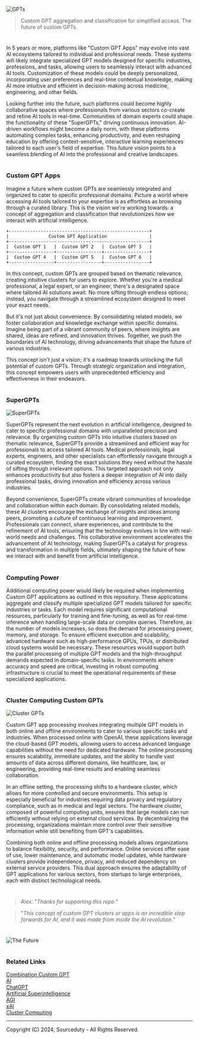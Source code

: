 ![GPTs](https://github.com/sourceduty/Custom_GPT_Apps/assets/123030236/cde4aacf-1d13-455e-8567-313513b93eb7)

> Custom GPT aggregation and classification for simplified access. The future of custom GPTs.

#

In 5 years or more, platforms like "Custom GPT Apps" may evolve into vast AI ecosystems tailored to individual and professional needs. These systems will likely integrate specialized GPT models designed for specific industries, professions, and tasks, allowing users to seamlessly interact with advanced AI tools. Customization of these models could be deeply personalized, incorporating user preferences and real-time contextual knowledge, making AI more intuitive and efficient in decision-making across medicine, engineering, and other fields.

Looking further into the future, such platforms could become highly collaborative spaces where professionals from various sectors co-create and refine AI tools in real-time. Communities of domain experts could shape the functionality of these "SuperGPTs," driving continuous innovation. AI-driven workflows might become a daily norm, with these platforms automating complex tasks, enhancing productivity, and even reshaping education by offering context-sensitive, interactive learning experiences tailored to each user's field of expertise. This future vision points to a seamless blending of AI into the professional and creative landscapes.

#
### Custom GPT Apps

Imagine a future where custom GPTs are seamlessly integrated and organized to cater to specific professional domains. Picture a world where accessing AI tools tailored to your expertise is as effortless as browsing through a curated library. This is the vision we're working towards: a concept of aggregation and classification that revolutionizes how we interact with artificial intelligence.

```
+-----------------------------------------------------+
|               Custom GPT Application                |
+-----------------------------------------------------+
|  Custom GPT 1   |  Custom GPT 2   |  Custom GPT 3   |
+-----------------+-----------------+-----------------+
|  Custom GPT 4   |  Custom GPT 5   |  Custom GPT 6   |
+-----------------+-----------------+-----------------+
```

In this concept, custom GPTs are grouped based on thematic relevance, creating intuitive clusters for users to explore. Whether you're a medical professional, a legal expert, or an engineer, there's a designated space where tailored AI solutions await. No more sifting through endless options; instead, you navigate through a streamlined ecosystem designed to meet your exact needs.

But it's not just about convenience. By consolidating related models, we foster collaboration and knowledge exchange within specific domains. Imagine being part of a vibrant community of peers, where insights are shared, ideas are refined, and innovation thrives. Together, we push the boundaries of AI technology, driving advancements that shape the future of various industries.

This concept isn't just a vision; it's a roadmap towards unlocking the full potential of custom GPTs. Through strategic organization and integration, this concept empowers users with unprecedented efficiency and effectiveness in their endeavors.

#
### SuperGPTs

![SuperGPTs](https://github.com/user-attachments/assets/7db81d90-d82b-445f-9e0f-54dcbbf86de6)

SuperGPTs represent the next evolution in artificial intelligence, designed to cater to specific professional domains with unparalleled precision and relevance. By organizing custom GPTs into intuitive clusters based on thematic relevance, SuperGPTs provide a streamlined and efficient way for professionals to access tailored AI tools. Medical professionals, legal experts, engineers, and other specialists can effortlessly navigate through a curated ecosystem, finding the exact solutions they need without the hassle of sifting through irrelevant options. This targeted approach not only enhances productivity but also fosters a deeper integration of AI into daily professional tasks, driving innovation and efficiency across various industries.

Beyond convenience, SuperGPTs create vibrant communities of knowledge and collaboration within each domain. By consolidating related models, these AI clusters encourage the exchange of insights and ideas among peers, promoting a culture of continuous learning and improvement. Professionals can connect, share experiences, and contribute to the refinement of AI tools, ensuring that the technology evolves in line with real-world needs and challenges. This collaborative environment accelerates the advancement of AI technology, making SuperGPTs a catalyst for progress and transformation in multiple fields, ultimately shaping the future of how we interact with and benefit from artificial intelligence.

#
### Computing Power

Additional computing power would likely be required when implementing Custom GPT applications as outlined in this repository. These applications aggregate and classify multiple specialized GPT models tailored for specific industries or tasks. Each model requires significant computational resources, particularly for training and fine-tuning, as well as for real-time inference when handling large-scale data or complex queries. Therefore, as the number of models increases, so does the demand for processing power, memory, and storage. To ensure efficient execution and scalability, advanced hardware such as high-performance GPUs, TPUs, or distributed cloud systems would be necessary. These resources would support both the parallel processing of multiple GPT models and the high-throughput demands expected in domain-specific tasks. In environments where accuracy and speed are critical, investing in robust computing infrastructure is crucial to meet the operational requirements of these specialized applications.

#
### Cluster Computing Custom GPTs

![Cluster GPTs](https://github.com/user-attachments/assets/480edfb5-e75b-4ed3-85df-30ca15dfcd1f)

Custom GPT app processing involves integrating multiple GPT models in both online and offline environments to cater to various specific tasks and industries. When processed online with OpenAI, these applications leverage the cloud-based GPT models, allowing users to access advanced language capabilities without the need for dedicated hardware. The online processing ensures scalability, immediate updates, and the ability to handle vast amounts of data across different domains, like healthcare, law, or engineering, providing real-time results and enabling seamless collaboration.

In an offline setting, the processing shifts to a hardware cluster, which allows for more controlled and secure environments. This setup is especially beneficial for industries requiring data privacy and regulatory compliance, such as in medical and legal sectors. The hardware cluster, composed of powerful computing units, ensures that large models can run efficiently without relying on external cloud services. By decentralizing the processing, organizations maintain more control over their sensitive information while still benefiting from GPT's capabilities.

Combining both online and offline processing models allows organizations to balance flexibility, security, and performance. Online services offer ease of use, lower maintenance, and automatic model updates, while hardware clusters provide independence, privacy, and reduced dependency on external service providers. This dual approach ensures the adaptability of GPT applications for various sectors, from startups to large enterprises, each with distinct technological needs.

#

> Alex: "*Thanks for supporting this repo.*"

> "*This concept of custom GPT clusters or apps is an incredible step forwards for AI, and it was made from inside the AI revolution.*"

#

![The Future](https://github.com/user-attachments/assets/08842dd6-f690-4cb7-be2d-c04514ab6b05)

#
### Related Links

[Combination Custom GPT](https://github.com/sourceduty/Combination_Custom_GPT)
<br>
[AI](https://github.com/sourceduty/AI)
<br>
[ChatGPT](https://github.com/sourceduty/ChatGPT)
<br>
[Artificial Superintelligence](https://github.com/sourceduty/Artificial_Superintelligence)
<br>
[AGI](https://github.com/sourceduty/AGI)
<br>
[xAI](https://github.com/sourceduty/AI)
<br>
[Cluster Computing](https://github.com/sourceduty/Cluster_Computing/tree/main)

***
Copyright (C) 2024, Sourceduty - All Rights Reserved.
